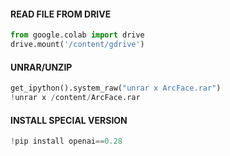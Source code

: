 #### READ FILE FROM DRIVE
```python
from google.colab import drive
drive.mount('/content/gdrive')
```
#### UNRAR/UNZIP
```python
get_ipython().system_raw("unrar x ArcFace.rar")
!unrar x /content/ArcFace.rar
```
#### INSTALL SPECIAL VERSION
```python
!pip install openai==0.28
```
